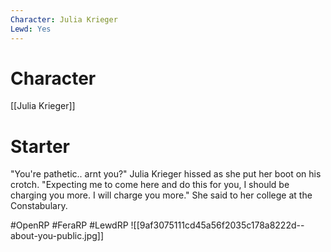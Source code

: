 ```yaml
---
Character: Julia Krieger
Lewd: Yes
---
```

# Character
[[Julia Krieger]]

# Starter
"You're pathetic.. arnt you?" Julia Krieger hissed as she put her boot on his crotch. "Expecting me to come here and do this for you, I should be charging you more. I will charge you more." She said to her college at the Constabulary.

#OpenRP #FeraRP #LewdRP
![[9af3075111cd45a56f2035c178a8222d--about-you-public.jpg]]